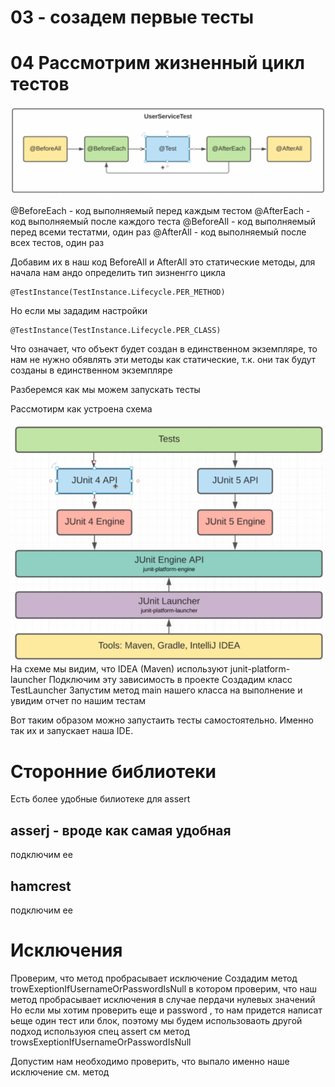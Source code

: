 # 03 - созадем первые тесты

# 04 Рассмотрим жизненный цикл тестов

![life_cicle.png](src/main/resources/life_cicle.png)

@BeforeEach - код выполняемый перед каждым тестом
@AfterEach - код выполняемый после каждого теста
@BeforeAll - код выполняемый перед всеми тестатми, один раз
@AfterAll - код выполняемый после всех тестов, один раз

Добавим их в наш код
BeforeAll и AfterAll это статические методы, для начала нам андо определить тип эизненгго цикла
```aidl
@TestInstance(TestInstance.Lifecycle.PER_METHOD)
```
Но если мы зададим настройки
```aidl
@TestInstance(TestInstance.Lifecycle.PER_CLASS)
```
Что означает, что объект будет создан в единственном экземпляре, то нам не нужно обявлять эти 
методы как статические, т.к. они так будут созданы в единственном экземпляре

Разберемся как мы можем запускать тесты

Рассмотирм как устроена схема

![shema](src/main/resources/shema.png)
На схеме мы видим, что IDEA (Maven) используют junit-platform-launcher
Подключим эту зависимость в проекте
Создадим класс TestLauncher
Запустим метод main нашего класса на выполнение и увидим отчет по нашим тестам

Вот таким образом можно запустаить тесты самостоятельно. Именно так их и запускает наша IDE.


# Сторонние библиотеки

Есть более удобные билиотеке для assert
## asserj - вроде как самая удобная
подключим ее

## hamcrest
подключим ее

# Исключения
Проверим, что метод пробрасывает исключение
Создадим метод trowExeptionIfUsernameOrPasswordIsNull в котором проверим, что наш метод 
пробрасывает исключения в случае пердачи нулевых значений
Но если мы хотим проверить еще и password , то нам придется написат ьеще один тест или блок, 
поэтому мы будем использоваоть другой подход используюя спец assert см метод trowsExeptionIfUsernameOrPasswordIsNull

Допустим нам необходимо проверить, что выпало именно наше исключение см. метод 

